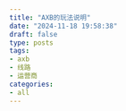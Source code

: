 ```yaml
---
title: "AXB的玩法说明"
date: "2024-11-18 19:58:38"
draft: false
type: posts
tags:
- axb
- 线路
- 运营商
categories:
- all
---
```


